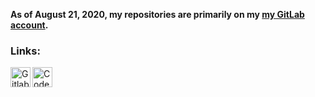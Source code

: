 **As of August 21, 2020, my repositories are primarily on my [my GitLab account](https://gitlab.com/users/imsofi/).**

### Links:
[<img align="left" alt="Gitlab: imsofi" width="32px" src="https://cdn.jsdelivr.net/npm/simple-icons@3/icons/gitlab.svg" />][gitlab]
[<img align="left" alt="CodeWars: imsofi" width="32px" src="https://cdn.jsdelivr.net/npm/simple-icons@3/icons/codewars.svg" />][codewars]

[gitlab]: https://gitlab.com/imsofi
[codewars]: https://www.codewars.com/users/imsofi
